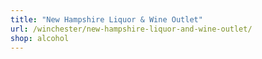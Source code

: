 ```yaml
---
title: "New Hampshire Liquor & Wine Outlet"
url: /winchester/new-hampshire-liquor-and-wine-outlet/
shop: alcohol
---
```

